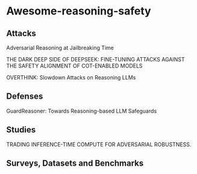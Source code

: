 # Awesome-reasoning-safety
## Attacks
Adversarial Reasoning at Jailbreaking Time

THE DARK DEEP SIDE OF DEEPSEEK: FINE-TUNING ATTACKS AGAINST THE SAFETY ALIGNMENT OF COT-ENABLED MODELS

OVERTHINK: Slowdown Attacks on Reasoning LLMs

## Defenses
GuardReasoner: Towards Reasoning-based LLM Safeguards


## Studies
TRADING INFERENCE-TIME COMPUTE FOR ADVERSARIAL ROBUSTNESS.
## Surveys, Datasets and Benchmarks
